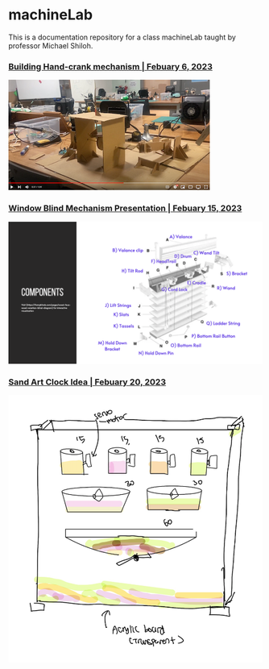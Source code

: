 # machineLab
This is a documentation repository for a class machineLab taught by professor Michael Shiloh.

### [Building Hand-crank mechanism | Febuary 6, 2023 ](https://github.com/Soojin-Lee0819/machineLab/tree/main/6February)

![](images/final_crank.png)

### [Window Blind Mechanism Presentation | Febuary 15, 2023 ](https://github.com/Soojin-Lee0819/machineLab/tree/main/6February)
<img src="images/window_blind.png" width="600">

### [Sand Art Clock Idea | Febuary 20, 2023 ](https://github.com/Soojin-Lee0819/machineLab/tree/main/20Feburary)
<img src="images/sand_art_idea.png" width="600">
